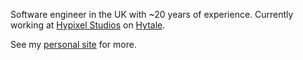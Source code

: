Software engineer in the UK with ~20 years of experience. Currently working at [Hypixel Studios](https://hypixelstudios.com/) on [Hytale](https://hytale.com/).

See my [personal site](https://www.rick.me.uk/) for more.
